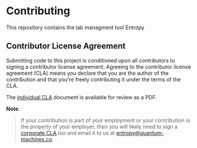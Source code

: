 # Contributing

This repository contains the lab managment tool Entropy

## Contributor License Agreement

Submitting code to this project is conditioned upon all contributors to signing a
contributor license agreement. Agreeing to the contributor license
agreement (CLA) means you declare that you are the author of the contribution and that you're freely
contributing it under the terms of the CLA.

The [individual CLA](CLA/Entropy_CLA.pdf)
document is available for review as a PDF.

**Note**:
> If your contribution is part of your employment or your contribution
> is the property of your employer, then you will likely need to sign a
> [corporate CLA](CLA/Entropy_CLA_Corporate.pdf) too and
> email it to us at <entropy@quantum-machines.co>.

